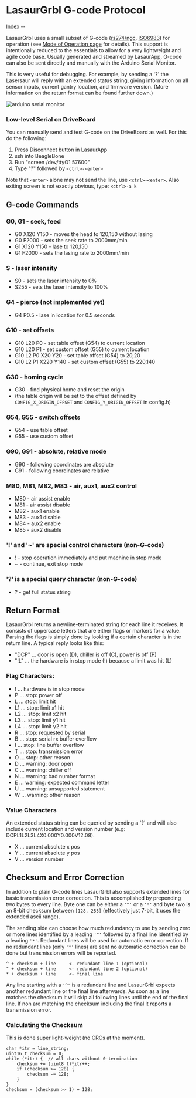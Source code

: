 LasaurGrbl G-code Protocol
===========================

[Index](index.md) -- 

LasaurGrbl uses a small subset of G-code ([rs274/ngc](http://linuxcnc.org/docs/html/gcode.html), [ISO6983](https://en.wikipedia.org/wiki/G-code)) for operation (see [Mode of Operation page](operation) for details). This support is intentionally reduced to the essentials to allow for a very lightweight and agile code base. Usually generated and streamed by LasaurApp, G-code can also be sent directly and manually with the Arduino Serial Monitor. 

This is very useful for debugging. For example, by sending a '?' the Lasersaur will reply with an extended status string, giving information on all sensor inputs, current gantry location, and firmware version. (More information on the return format can be found further down.)

![arduino serial monitor](http://farm9.staticflickr.com/8300/7746226640_6bb538a627.jpg)

### Low-level Serial on DriveBoard

You can manually send and test G-code on the DriveBoard as well. For this do the following:

  1. Press Disconnect button in LasaurApp
  2. ssh into BeagleBone
  3. Run "screen /dev/ttyO1 57600"
  4. Type "?" followed by `<ctrl>-<enter>`

Note that `<enter>` alone may not send the line, use `<ctrl>-<enter>`. Also exiting screen is not exactly obvious, type: `<ctrl>-a k`



G-code Commands
---------------

### G0, G1 - seek, feed
- G0 X120 Y150 - moves the head to 120,150 without lasing
- G0 F2000 - sets the seek rate to 2000mm/min
- G1 X120 Y150 - lase to 120,150
- G1 F2000 - sets the lasing rate to 2000mm/min

### S - laser intensity
- S0 - sets the laser intensity to 0%
- S255 - sets the laser intensity to 100%

### G4 - pierce (not implemented yet)
- G4 P0.5 - lase in location for 0.5 seconds

### G10 - set offsets
- G10 L20 P0 - set table offset (G54) to current location
- G10 L20 P1 - set custom offset (G55) to current location
- G10 L2 P0 X20 Y20 - set table offset (G54) to 20,20
- G10 L2 P1 X220 Y140 - set custom offset (G55) to 220,140

### G30 - homing cycle
- G30 - find physical home and reset the origin
- (the table origin will be set to the offset defined by `CONFIG_X_ORIGIN_OFFSET` and `CONFIG_Y_ORIGIN_OFFSET` in config.h) 

### G54, G55 - switch offsets
- G54 - use table offset
- G55 - use custom offset

### G90, G91 - absolute, relative mode
- G90 - following coordinates are absolute
- G91 - following coordinates are relative

### M80, M81, M82, M83 - air, aux1, aux2 control
- M80 - air assist enable
- M81 - air assist disable
- M82 - aux1 enable
- M83 - aux1 disable
- M84 - aux2 enable
- M85 - aux2 disable

### '!' and '~' are special control characters (non-G-code)
- ! - stop operation immediately and put machine in stop mode
- ~ - continue, exit stop mode

### '?' is a special query character (non-G-code)
- ? - get full status string


Return Format
-------------
LasaurGrbl returns a newline-terminated string for each line it receives. It consists of uppercase letters that are either flags or markers for a value. Parsing the flags is simply done by looking if a certain character is in the return line. A typical reply looks like this:

- "DCP" ... door is open (D), chiller is off (C), power is off (P)
- "!L"  ... the hardware is in stop mode (!) because a limit was hit (L)


### Flag Characters:
- ! ... hardware is in stop mode
- P ... stop: power off
- L ... stop: limit hit
- L1 ... stop: limit x1 hit
- L2 ... stop: limit x2 hit
- L3 ... stop: limit y1 hit
- L4 ... stop: limit y2 hit
- R ... stop: requested by serial
- B ... stop: serial rx buffer overflow
- I ... stop: line buffer overflow
- T ... stop: transmission error
- O ... stop: other reason
- D ... warning: door open
- C ... warning: chiller off
- N ... warning: bad number format
- E ... warning: expected command letter
- U ... warning: unsupported statement
- W ... warning: other reason

### Value Characters
An extended status string can be queried by sending a '?' and will also include current location and version number (e.g: DCPL1L2L3L4X0.000Y0.000V12.08).

- X ... current absolute x pos
- Y ... current absolute y pos
- V ... version number


Checksum and Error Correction
-----------------------------
In addition to plain G-code lines LasaurGrbl also supports extended lines for basic transmission error correction. This is accomplished by prepending two bytes to every line. Byte one can be either a `'^'` or a `'*'` and byte two is an 8-bit checksum between `[128, 255]`  (effectively just 7-bit, it uses the extended ascii range).

The sending side can choose how much redundancy to use by sending zero or more lines identified by a leading `'^'` followed by a final line identified by a leading `'*'`. Redundant lines will be used for automatic error correction. If no redundant lines (only `'*'` lines) are sent no automatic correction can be done but transmission errors will be reported.

    ^ + checksum + line     <- redundant line 1 (optional)
    ^ + checksum + line     <- redundant line 2 (optional)
    * + checksum + line     <- final line

Any line starting with a `'^'` is a redundant line and LasaurGrbl expects another redundant line or the final line afterwards. As soon as a line matches the checksum it will skip all following lines until the end of the final line. If non are matching the checksum including the final it reports a transmission error.

### Calculating the Checksum
This is done super light-weight (no CRCs at the moment).


    char *itr = line_string;
    uint16_t checksum = 0;
    while (*itr) {  // all chars without 0-termination
        checksum += (uint8_t)*itr++;
        if (checksum >= 128) {
            checksum -= 128;
        }          
    }
    checksum = (checksum >> 1) + 128;

